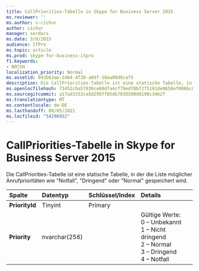 ```yaml
---
title: CallPriorities-Tabelle in Skype for Business Server 2015
ms.reviewer: ''
ms.author: v-cichur
author: cichur
manager: serdars
ms.date: 3/9/2015
audience: ITPro
ms.topic: article
ms.prod: skype-for-business-itpro
f1.keywords:
- NOCSH
localization_priority: Normal
ms.assetid: 043b63ae-2d64-4f38-a0df-18aa08d6caf5
description: Die CallPriorities-Tabelle ist eine statische Tabelle, in der die Liste möglicher Anrufprioritäten wie "Notfall", "Dringend" oder "Normal" gespeichert wird.
ms.openlocfilehash: 73452cba57830ce08d7a4cf79ed78bf275101de0658ef006bc04efff44ee0d75
ms.sourcegitcommit: a17ad3332ca5d2997f85db7835500d8190c34b2f
ms.translationtype: MT
ms.contentlocale: de-DE
ms.lasthandoff: 08/05/2021
ms.locfileid: "54296952"
---
```

# <a name="callpriorities-table-in-skype-for-business-server-2015"></a>CallPriorities-Tabelle in Skype for Business Server 2015
 
Die CallPriorities-Tabelle ist eine statische Tabelle, in der die Liste möglicher Anrufprioritäten wie "Notfall", "Dringend" oder "Normal" gespeichert wird.
  
|**Spalte**|**Datentyp**|**Schlüssel/Index**|**Details**|
|:-----|:-----|:-----|:-----|
|**PriorityId** <br/> |Tinyint  <br/> |Primary  <br/> ||
|**Priority** <br/> |nvarchar(256)  <br/> || Gültige Werte: <br/>  0 – Unbekannt <br/>  1 – Nicht dringend <br/>  2 – Normal <br/>  3 – Dringend <br/>  4 – Notfall <br/> |
   

